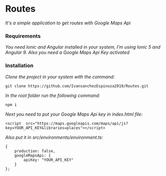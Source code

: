 # Routes
_It's a simple application to get routes with Google Maps Api_
### Requirements
_You need Ionic and Angular installed in your system, I'm using Ionic 5 and Angular 9. Also you need a Google Maps Api Key activated_

### Installation
_Clone the project in your system with the command:_
 ```
 git clone https://github.com/IvansanchezEspinoza2019/Routes.git
 ```
_In the root folder run the following command:_
```
npm i
```
_Next you need to put your Google Maps Api key in index.html file:_
   ```
  <script  src="https://maps.googleapis.com/maps/api/js?key=YOUR_API_KEY&libraries=places"></script>
  ```
  
_Also put it in src/environments/environment.ts:_
    
    { 
        production: false,
        googleMapsApi: {
            apiKey: "YOUR_API_KEY"
        }
    };
    
